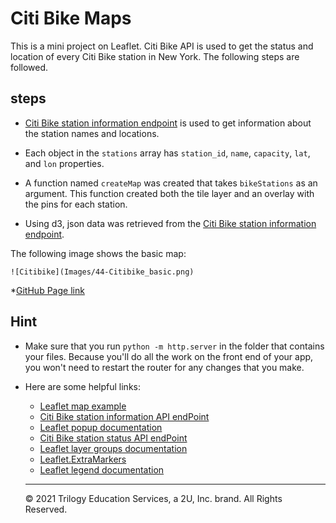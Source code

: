 # Citi Bike Maps

This is a mini project on Leaflet. Citi Bike API is used to get the status and location of every Citi Bike station in New York. The following steps are followed.

## steps

* [Citi Bike station information endpoint](https://gbfs.citibikenyc.com/gbfs/en/station_information.json) is used to get information about the station names and locations. 

* Each object in the `stations` array has `station_id`, `name`, `capacity`, `lat`, and `lon` properties.

* A function named `createMap` was  created that takes `bikeStations` as an argument. This function created both the tile layer and an overlay with the pins for each station.

* Using d3, json data was retrieved from the [Citi Bike station information endpoint](https://gbfs.citibikenyc.com/gbfs/en/station_information.json).

The following image shows the basic map:

    ![Citibike](Images/44-Citibike_basic.png)

*[GitHub Page link](https://tamasree.github.io/citi_bike_project/)

## Hint

* Make sure that you run `python -m http.server` in the folder that contains your files. Because you'll do all the work on the front end of your app, you won't need to restart the router for any changes that you make.

* Here are some helpful links:

  * [Leaflet map example](https://leafletjs.com/reference-1.7.1.html#map-example)
  * [Citi Bike station information API endPoint](https://gbfs.citibikenyc.com/gbfs/en/station_information.json)
  * [Leaflet popup documentation](http://leafletjs.com/reference.html#popup)
  * [Citi Bike station status API endPoint](https://gbfs.citibikenyc.com/gbfs/en/station_status.json)
  * [Leaflet layer groups documentation](http://leafletjs.com/examples/layers-control/)
  * [Leaflet.ExtraMarkers](https://github.com/coryasilva/Leaflet.ExtraMarkers)
  * [Leaflet legend documentation](http://leafletjs.com/examples/choropleth/#custom-legend-control)
  
  ---

  © 2021 Trilogy Education Services, a 2U, Inc. brand. All Rights Reserved.	
